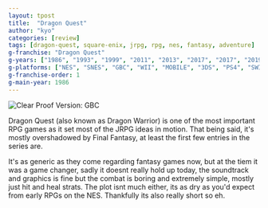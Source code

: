 ```yaml
---
layout: tpost
title:  "Dragon Quest"
author: "kyo"
categories: [review]
tags: [dragon-quest, square-enix, jrpg, rpg, nes, fantasy, adventure]
g-franchise: "Dragon Quest"
g-years: ["1986", "1993", "1999", "2011", "2013", "2017", "2017", "2019"]
g-platforms: ["NES", "SNES", "GBC", "WII", "MOBILE", "3DS", "PS4", "SWITCH"]
g-franchise-order: 1
g-main-year: 1986
---
```


![Clear Proof]({{site.baseurl}}/img/dq1/clear.jpg)
Version: GBC

Dragon Quest (also known as Dragon Warrior) is one of the most important RPG games as it set most of the JRPG ideas in motion. That being said, it's mostly overshadowed by Final Fantasy, at least the first few entries in the series are.

It's as generic as they come regarding fantasy games now, but at the tiem it was a game changer, sadly it doesnt really hold up today, the soundtrack and graphics is fine but the combat is boring and extremely simple, mostly just hit and heal strats. The plot isnt much either, its as dry as you'd expect from early RPGs on the NES. Thankfully its also really short so eh.
